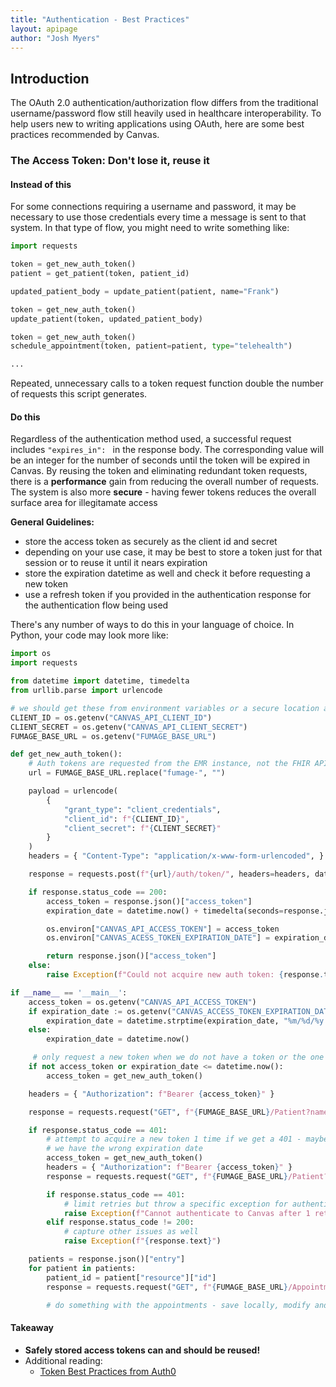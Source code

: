 ```yaml
---
title: "Authentication - Best Practices"
layout: apipage
author: "Josh Myers"
---
```


## Introduction

The OAuth 2.0 authentication/authorization flow differs from the traditional username/password flow
still heavily used in healthcare interoperability.  To help users new to writing applications using 
OAuth, here are some best practices recommended by Canvas.

### The Access Token: Don't lose it, reuse it

#### Instead of this

For some connections requiring a username and password, it may be necessary to use those credentials
every time a message is sent to that system.  In that type of flow, you might need to write 
something like:

```python
import requests

token = get_new_auth_token()
patient = get_patient(token, patient_id)

updated_patient_body = update_patient(patient, name="Frank")

token = get_new_auth_token()
update_patient(token, updated_patient_body)

token = get_new_auth_token()
schedule_appointment(token, patient=patient, type="telehealth")

...
```

Repeated, unnecessary calls to a token request function double the number of requests this script
generates.

#### Do this

Regardless of the authentication method used, a successful request includes `"expires_in": ` in the
response body.  The corresponding value will be an integer for the number of seconds until
the token will be expired in Canvas.  By reusing the token and eliminating redundant token requests,
there is a **performance** gain from reducing the overall number of requests. The system is also more
**secure** - having fewer tokens reduces the overall surface area for illegitamate access

**General Guidelines:**
- store the access token as securely as the client id and secret
- depending on your use case, it may be best to store a token just for that session or to reuse
    it until it nears expiration
- store the expiration datetime as well and check it before requesting a new token
- use a refresh token if you provided in the authentication response for the authentication flow being used

There's any number of ways to do this in your language of choice.  In Python, your code may look more like:

```python
import os
import requests

from datetime import datetime, timedelta
from urllib.parse import urlencode

# we should get these from environment variables or a secure location at runtime, not in the code
CLIENT_ID = os.getenv("CANVAS_API_CLIENT_ID")
CLIENT_SECRET = os.getenv("CANVAS_API_CLIENT_SECRET")
FUMAGE_BASE_URL = os.getenv("FUMAGE_BASE_URL")

def get_new_auth_token():
    # Auth tokens are requested from the EMR instance, not the FHIR API.
    url = FUMAGE_BASE_URL.replace("fumage-", "")

    payload = urlencode(
        {
            "grant_type": "client_credentials",
            "client_id": f"{CLIENT_ID}",
            "client_secret": f"{CLIENT_SECRET}"
        }
    )
    headers = { "Content-Type": "application/x-www-form-urlencoded", }

    response = requests.post(f"{url}/auth/token/", headers=headers, data=payload)

    if response.status_code == 200:
        access_token = response.json()["access_token"]
        expiration_date = datetime.now() + timedelta(seconds=response.json()["expires_in"])

        os.environ["CANVAS_API_ACCESS_TOKEN"] = access_token
        os.environ["CANVAS_ACESS_TOKEN_EXPIRATION_DATE"] = expiration_date.strftime("%m/%d/%y %H:%M:%S")

        return response.json()["access_token"]
    else:
        raise Exception(f"Could not acquire new auth token: {response.text}")

if __name__ == '__main__':
    access_token = os.getenv("CANVAS_API_ACCESS_TOKEN")
    if expiration_date := os.getenv("CANVAS_ACCESS_TOKEN_EXPIRATION_DATE"):
        expiration_date = datetime.strptime(expiration_date, "%m/%d/%y %H:%M:%S")
    else:
        expiration_date = datetime.now()

     # only request a new token when we do not have a token or the one we have has expired
    if not access_token or expiration_date <= datetime.now():
        access_token = get_new_auth_token()

    headers = { "Authorization": f"Bearer {access_token}" }

    response = requests.request("GET", f"{FUMAGE_BASE_URL}/Patient?name=Briddle", headers=headers)

    if response.status_code == 401:
        # attempt to acquire a new token 1 time if we get a 401 - maybe it was manually expired or
        # we have the wrong expiration date
        access_token = get_new_auth_token()
        headers = { "Authorization": f"Bearer {access_token}" }
        response = requests.request("GET", f"{FUMAGE_BASE_URL}/Patient?name=Briddle", headers=headers)

        if response.status_code == 401:
            # limit retries but throw a specific exception for authentication related issues
            raise Exception(f"Cannot authenticate to Canvas after 1 retry: {response.text}")
        elif response.status_code != 200:
            # capture other issues as well
            raise Exception(f"{response.text}")

    patients = response.json()["entry"]
    for patient in patients:
        patient_id = patient["resource"]["id"]
        response = requests.request("GET", f"{FUMAGE_BASE_URL}/Appointment?patient=Patient/{patient_id}")

        # do something with the appointments - save locally, modify and update, etc.

```

#### Takeaway
- **Safely stored access tokens can and should be reused!**<br>
- Additional reading:
    - [Token Best Practices from Auth0](https://auth0.com/docs/secure/tokens/token-best-practices)